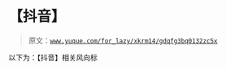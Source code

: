 # 【抖音】

> 原文：[`www.yuque.com/for_lazy/xkrm14/gdqfg3bq0132zc5x`](https://www.yuque.com/for_lazy/xkrm14/gdqfg3bq0132zc5x)

以下为：【抖音】相关风向标





